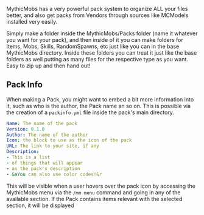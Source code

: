 MythicMobs has a very powerful pack system to organize ALL your files better, and also get packs from Vendors through sources like MCModels installed very easily.

Simply make a folder inside the MythicMobs/Packs folder (name it whatever you want for your pack), and then inside of it you can make folders for Items, Mobs, Skills, RandomSpawns, etc just like you can in the base MythicMobs directory. Inside these folders you can treat it just like the base folders as well putting as many files for the respective type as you want. Easy to zip up and then hand out!

## Pack Info
When making a Pack, you might want to embed a bit more information into it, such as who is the author, the Pack name an so on. This is possible via the creation of a `packinfo.yml` file inside the pack's main directory.

```yaml
Name: The name of the pack
Version: 0.1.0
Author: The name of the author
Icon: the block to use as the icon of the pack
URL: The link to your site, if any
Description:
- This is a list
- of things that will appear
- as the pack's description
- &aYou can also use color codes!&r
```

This will be visible when a user hovers over the pack icon by accessing the MythicMobs menu via the `/mm menu` command and going in any of the available section. If the Pack contains items relevant with the selected section, it will be displayed